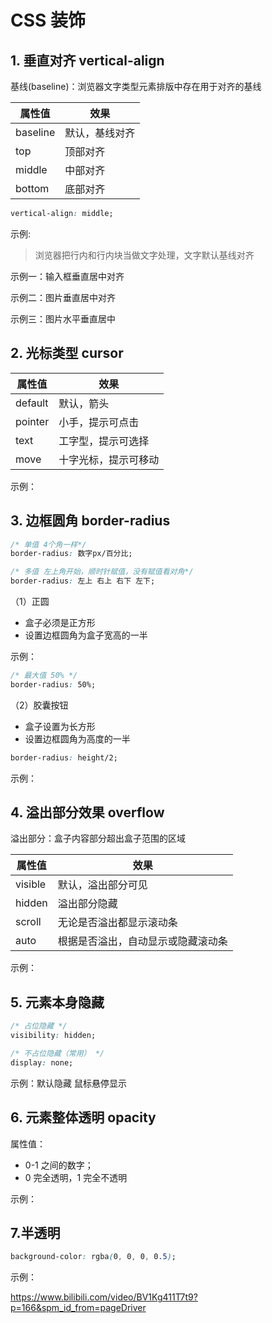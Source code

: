# CSS 装饰

## 1. 垂直对齐 vertical-align

基线(baseline)：浏览器文字类型元素排版中存在用于对齐的基线

| 属性值   | 效果           |
| -------- | -------------- |
| baseline | 默认，基线对齐 |
| top      | 顶部对齐       |
| middle   | 中部对齐       |
| bottom   | 底部对齐       |

```css
vertical-align: middle;
```

示例:

[](demo/css-decorate-1.html ':include :type=code')

[](demo/css-decorate-1.html ':include height=50')

> 浏览器把行内和行内块当做文字处理，文字默认基线对齐

示例一：输入框垂直居中对齐

[](demo/css-decorate-2.html ':include :type=code')

[](demo/css-decorate-2.html ':include height=70')

示例二：图片垂直居中对齐

[](demo/css-decorate-3.html ':include :type=code')

[](demo/css-decorate-3.html ':include height=450')

示例三：图片水平垂直居中

[](demo/css-decorate-4.html ':include :type=code')

[](demo/css-decorate-4.html ':include height=420')

## 2. 光标类型 cursor

| 属性值  | 效果                 |
| ------- | -------------------- |
| default | 默认，箭头           |
| pointer | 小手，提示可点击     |
| text    | 工字型，提示可选择   |
| move    | 十字光标，提示可移动 |

示例：

[](demo/css-decorate-5.html ':include :type=code')

[](demo/css-decorate-5.html ':include height=110')

## 3. 边框圆角 border-radius

```css
/* 单值 4个角一样*/
border-radius: 数字px/百分比;

/* 多值 左上角开始，顺时针赋值，没有赋值看对角*/
border-radius: 左上 右上 右下 左下;
```

（1）正圆

- 盒子必须是正方形
- 设置边框圆角为盒子宽高的一半

示例：

[](demo/css-decorate-6.html ':include :type=code')

[](demo/css-decorate-6.html ':include height=220')

```css
/* 最大值 50% */
border-radius: 50%;
```

（2）胶囊按钮

- 盒子设置为长方形
- 设置边框圆角为高度的一半

```css
border-radius: height/2;
```

示例：

[](demo/css-decorate-7.html ':include :type=code')

[](demo/css-decorate-7.html ':include height=70')

## 4. 溢出部分效果 overflow

溢出部分：盒子内容部分超出盒子范围的区域

| 属性值  | 效果                               |
| ------- | ---------------------------------- |
| visible | 默认，溢出部分可见                 |
| hidden  | 溢出部分隐藏                       |
| scroll  | 无论是否溢出都显示滚动条           |
| auto    | 根据是否溢出，自动显示或隐藏滚动条 |

示例：

[](demo/css-decorate-8.html ':include :type=code')

[](demo/css-decorate-8.html ':include height=120')

## 5. 元素本身隐藏

```css
/* 占位隐藏 */
visibility: hidden;

/* 不占位隐藏（常用） */
display: none;
```

[](demo/css-decorate-9.html ':include :type=code')

[](demo/css-decorate-9.html ':include height=120')

示例：默认隐藏 鼠标悬停显示

[](demo/css-decorate-10.html ':include :type=code')

[](demo/css-decorate-10.html ':include height=220')

## 6. 元素整体透明 opacity

属性值：

- 0-1 之间的数字；
- 0 完全透明，1 完全不透明

示例：

[](demo/css-decorate-11.html ':include :type=code')

[](demo/css-decorate-11.html ':include height=120')

## 7.半透明

```css
background-color: rgba(0, 0, 0, 0.5);
```

示例：

[](demo/css-decorate-12.html ':include :type=code')

[](demo/css-decorate-12.html ':include height=120')

https://www.bilibili.com/video/BV1Kg411T7t9?p=166&spm_id_from=pageDriver

